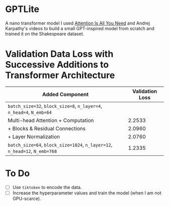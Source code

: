 # GPTLite
A nano transformer model
I used [Attention Is All You Need](https://arxiv.org/abs/1706.03762) and Andrej Karpathy's videos to build a small GPT-inspired model from scratch and trained it on the Shakespeare dataset.


# Validation Data Loss with Successive Additions to Transformer Architecture

| Added Component                | Validation Loss |
|--------------------------------|----------------|
| `batch_size=32`, `block_size=8`, `n_layer=4`, `n_head=4`, `N_emb=64` |
| Multi-head Attention + Computation | 2.2533         |
| + Blocks & Residual Connections  | 2.0960         |
| + Layer Normalization            | 2.0760         |
| `batch_size=64`, `block_size=1024`, `n_layer=12`, `n_head=12`, `N_emb=768` | 1.2335 |


# To Do
- [ ] Use `tiktoken` to encode the data.  
- [ ] Increase the hyperparameter values and train the model (when I am not GPU-scarce).
